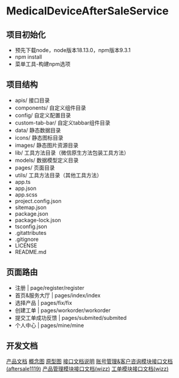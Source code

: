 # MedicalDeviceAfterSaleService

## 项目初始化

* 预先下载node，node版本18.13.0，npm版本9.3.1
* npm install
* 菜单工具-构建npm选项

## 项目结构

- apis/ 接口目录
- components/ 自定义组件目录
- config/ 自定义配置目录
- custom-tab-bar/ 自定义tabbar组件目录
- data/ 静态数据目录
- icons/ 静态图标目录
- images/ 静态图片资源目录
- lib/ 工具方法目录（微信原生方法包装工具方法）
- models/ 数据模型定义目录
- pages/ 页面目录
- utils/ 工具方法目录（其他工具方法）
- app.ts
- app.json
- app.scss
- project.config.json
- sitemap.json
- package.json
- package-lock.json
- tsconfig.json
- .gitattributes
- .gitignore
- LICENSE
- README.md

## 页面路由

- 注册 | page/register/register
- 首页&服务大厅 | pages/index/index
- 选择产品 | pages/fix/fix
- 创建工单 | pages/workorder/workorder
- 提交工单成功反馈 | pages/submited/submited
- 个人中心 | pages/mine/mine

## 开发文档

[产品文档](https://wizzstudio.feishu.cn/docx/doxcn3OPMHR2E2UbeU8PWE0EjFh)
[概念图](https://modao.cc/app/uojxAUBurl46enoCEJNZy)
[原型图](https://www.figma.com/file/AexzIo733ORZWnnNYJNRVo/%E5%AE%A2%E6%9C%8D%E5%B7%A5%E5%8D%95%E7%B3%BB%E7%BB%9F)
[接口文档说明](https://wizzstudio.feishu.cn/docx/QYondktQKoDH2vx6n0BcEedCnVh)
[账号管理&客户咨询模块接口文档(aftersale1119)](https://www.eolink.com/share/index?shareCode=qvPkxP) 
[产品管理模块接口文档(wizz)](https://www.eolink.com/share/index?shareCode=FugySB)
[工单模块接口文档(wizz)](https://www.eolink.com/share/index?shareCode=Ynzy7T)
